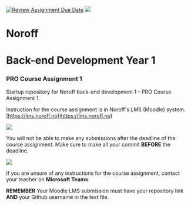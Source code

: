 [![Review Assignment Due Date](https://classroom.github.com/assets/deadline-readme-button-24ddc0f5d75046c5622901739e7c5dd533143b0c8e959d652212380cedb1ea36.svg)](https://classroom.github.com/a/N5DKOE29)
![](http://images.restapi.co.za/pvt/Noroff-64.png)
# Noroff
# Back-end Development Year 1
### PRO Course Assignment 1

Startup repository for Noroff back-end development 1 - PRO Course Assignment 1.

Instruction for the course assignment is in Noroff's LMS (Moodle) system.
[https://lms.noroff.no](https://lms.noroff.no)

![](http://images.restapi.co.za/pvt/ca_important.png)

You will not be able to make any submissions after the deadline of the course assignment. Make sure to make all your commit **BEFORE** the deadline.

![](http://images.restapi.co.za/pvt/help.png)

If you are unsure of any instructions for the course assignment, contact your teacher on **Microsoft Teams**.

**REMEMBER** Your Moodle LMS submission must have your repository link **AND** your Github username in the text file.
